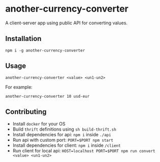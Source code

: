 # another-currency-converter
A client-server app using public API for converting values.

## Installation
```
npm i -g another-currency-converter
```

## Usage
```
another-currency-converter <value> <un1-un2>
```
For example:
```
another-currency-converter 10 usd-eur
```

## Contributing
* Install `docker` for your OS
* Build `thrift` definitions using `sh build-thrift.sh`
* Install dependencies for api: `npm i` inside `./api`
* Run api with custom port: `PORT=$PORT npm start`
* Install dependencies for client: `npm i` inside `/client`
* Run client for local api: `HOST=localhost PORT=$PORT npm run convert <value> <un1-un2>`
